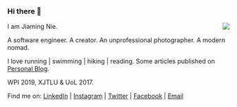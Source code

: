 ### Hi there 👋 

<img align="right" src="https://github-readme-stats.vercel.app/api?username=jmnie&count_private=true&show_icons=true&hide_title=true&theme=cobalt" />

I am Jiaming Nie. 

A software engineer. A creator. An unprofessional photographer. A modern nomad. 

I love running | swimming | hiking | reading. Some articles published on [Personal Blog](https://jmnie.github.io/).

WPI 2019, XJTLU & UoL 2017.

Find me on: [LinkedIn](https://www.linkedin.com/in/jmnie/) | [Instagram](https://www.instagram.com/ammannecho/) | [Twitter](https://twitter.com/jeremyMinus) | [Facebook](https://www.facebook.com/jiaming.nie) | [Email](mailto:jiaming.nie13@gmail.com)


<!--
**jmnie/jmnie** is a ✨ _special_ ✨ repository because its `README.md` (this file) appears on your GitHub profile.



Here are some ideas to get you started:

- 🔭 I’m currently working on ...
- 🌱 I’m currently learning ...
- 👯 I’m looking to collaborate on ...
- 🤔 I’m looking for help with ...
- 💬 Ask me about ...
- 📫 How to reach me: ...
- 😄 Pronouns: ...
- ⚡ Fun fact: ...
-->
